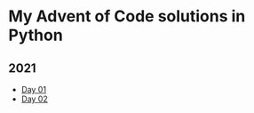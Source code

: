 # My Advent of Code solutions in Python

## 2021
- [Day 01](https://github.com/TadeuszSikorski/advent_of_code_in_python/tree/master/2021/01)
- [Day 02](https://github.com/TadeuszSikorski/advent_of_code_in_python/tree/master/2021/02)